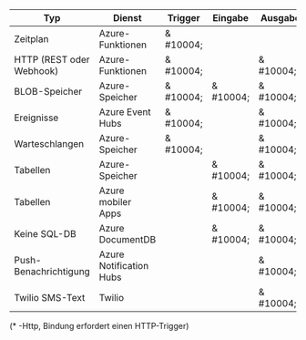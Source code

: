 Typ | Dienst | Trigger | Eingabe | Ausgabe 
-----|---------|---------|-------|--------
Zeitplan | Azure-Funktionen | & #10004; |  | 
HTTP (REST oder Webhook) | Azure-Funktionen | & #10004; |  | & #10004;\*
BLOB-Speicher | Azure-Speicher | & #10004; | & #10004; | & #10004; 
Ereignisse | Azure Event Hubs | & #10004; | | & #10004;
Warteschlangen | Azure-Speicher | & #10004; |  | & #10004;
Tabellen | Azure-Speicher |  | & #10004; | & #10004;
Tabellen | Azure mobiler Apps |  | & #10004; | & #10004;
Keine SQL-DB | Azure DocumentDB |  | & #10004; | & #10004;
Push-Benachrichtigung | Azure Notification Hubs | | | & #10004;
Twilio SMS-Text | Twilio | | | & #10004;

(\* -Http, Bindung erfordert einen HTTP-Trigger)